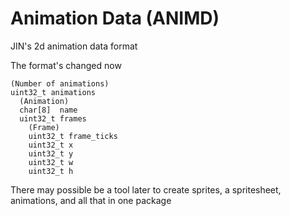 # Animation Data (ANIMD)

JIN's 2d animation data format

The format's changed now

```
(Number of animations)
uint32_t animations
  (Animation)
  char[8]  name
  uint32_t frames
    (Frame)
    uint32_t frame_ticks
    uint32_t x
    uint32_t y
    uint32_t w
    uint32_t h
```

There may possible be a tool later to create sprites, a spritesheet, animations, and all that in one package
